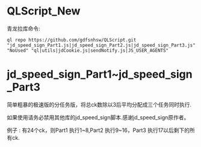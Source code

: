 # QLScript_New

青龙拉库命令:

	ql repo https://github.com/gdfsnhsw/QLScript.git "jd_speed_sign_Part1.js|jd_speed_sign_Part2.js|jd_speed_sign_Part3.js" "NoUsed" "ql|utils|jdCookie.js|sendNotify.js|JS_USER_AGENTS"

# jd_speed_sign_Part1~jd_speed_sign_Part3
简单粗暴的极速版的分任务版，将总ck数除以3后平均分配成三个任务同时执行.

如果使用请务必禁用其他库的jd_speed_sign脚本.感谢jd_speed_sign原作者。
	
例子 : 有24个ck，则Part1 执行1~8,Part2 执行9~16，Part3 执行17以后剩下的所有ck.
